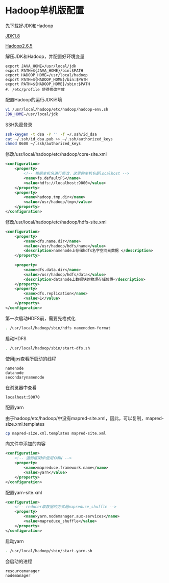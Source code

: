 # Hadoop单机版配置

先下载好JDK和Hadoop

[JDK1.8](https://www.oracle.com/technetwork/java/javase/downloads/jdk8-downloads-2133151.html)

[Hadoop2.6.5](http://mirror.bit.edu.cn/apache/hadoop/common/hadoop-2.6.5/hadoop-2.6.5.tar.gz)

解压JDK和Hadoop，并配置好环境变量

```shell
export JAVA_HOME=/usr/local/jdk
export PATH=${JAVA_HOME}/bin:$PATH
export HADOOP_HOME=/usr/local/hadoop
export PATH=${HADOOP_HOME}/bin:$PATH
export PATH=${HADOOP_HOME}/sbin:$PATH
#. /etc/profile	使得修改生效
```

配置Hadoop的运行JDK环境

```bash
vi /usr/local/hadoop/etc/hadoop/hadoop-env.sh
JDK_HOME=/usr/local/jdk
```

SSH免密登录

```bash
ssh-keygen -t dsa -P '' -f ~/.ssh/id_dsa  
cat ~/.ssh/id_dsa.pub >> ~/.ssh/authorized_keys  
chmod 0600 ~/.ssh/authorized_keys 
```

修改/usr/local/hadoop/etc/hadoop/core-site.xml

````xml
<configuration>  
    <property>  
        <!-- 根据主机名进行修改，这里的主机名是localhost -->  
        <name>fs.defaultFS</name>  
        <value>hdfs://localhost:9000</value>  
    </property>  
    <property>  
        <name>hadoop.tmp.dir</name>  
        <value>/usr/hadoop/tmp</value>  
    </property>  
</configuration> 
````

修改/usr/local/hadoop/etc/hadoop/hdfs-site.xml 

```xml
<configuration>  
    <property>  
        <name>dfs.name.dir</name>  
        <value>/usr/hadoop/hdfs/name</value>  
        <description>namenode上存储hdfs名字空间元数据 </description>   
    </property>  
  
    <property>  
        <name>dfs.data.dir</name>  
        <value>/usr/hadoop/hdfs/data</value>  
        <description>datanode上数据块的物理存储位置</description>  
    </property>  
    <property>  
        <name>dfs.replication</name>  
        <value>1</value>  
    </property>  
</configuration>  
```

第一次启动HDFS前，需要先格式化

```bash
. /usr/local/hadoop/sbin/hdfs namenodem-format
```

启动HDFS

```bash
. /usr/local/hadoop/sbin/start-dfs.sh
```

使用jps查看所启动的线程

```
namenode
datanode
secondarynamenode
```

在浏览器中查看

```
localhost:50070
```

配置yarn

由于hadoop/etc/hadoop/中没有mapred-site.xml，因此，可以复制，mapred-size.xml.templates

```bash
cp mapred-size.xml.templates mapred-site.xml
```

向文件中添加的内容

```xml
<configuration>  
    <!-- 通知框架MR使用YARN -->  
    <property>  
        <name>mapreduce.framework.name</name>  
        <value>yarn</value>  
    </property>  
</configuration> 
```

配置yarn-site.xml

```xml
<configuration>  
    <!-- reducer取数据的方式是mapreduce_shuffle -->  
    <property>  
        <name>yarn.nodemanager.aux-services</name>  
        <value>mapreduce_shuffle</value>  
    </property>  
</configuration>  
```

启动yarn

```bash
. /usr/local/hadoop/sbin/start-yarn.sh
```

会启动的进程

```
resourcemanager
nodemanager
```





























